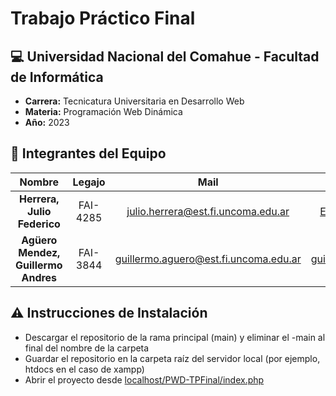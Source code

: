 # Trabajo Práctico Final

## :computer: Universidad Nacional del Comahue - Facultad de Informática

- **Carrera:** Tecnicatura Universitaria en Desarrollo Web
- **Materia:** Programación Web Dinámica
- **Año:** 2023

## :muscle: Integrantes del Equipo
| Nombre                              |  Legajo    | Mail                                     | GitHub                                                      |
|:-----------------------------------:|:----------:|:----------------------------------------:|:-----------------------------------------------------------:|
| **Herrera, Julio Federico**         | FAI-4285   | julio.herrera@est.fi.uncoma.edu.ar       | [ELHACHESALTA](https://github.com/ELHACHESALTA)             |
| **Agüero Mendez, Guillermo Andres** | FAI-3844   | guillermo.aguero@est.fi.uncoma.edu.ar    | [guillermoagueronqn](https://github.com/guillermoagueronqn) |

## :warning: Instrucciones de Instalación
- Descargar el repositorio de la rama principal (main) y eliminar el -main al final del nombre de la carpeta
- Guardar el repositorio en la carpeta raíz del servidor local (por ejemplo, htdocs en el caso de xampp)
- Abrir el proyecto desde [localhost/PWD-TPFinal/index.php](http://localhost/PWD-TPFinal/index.php)